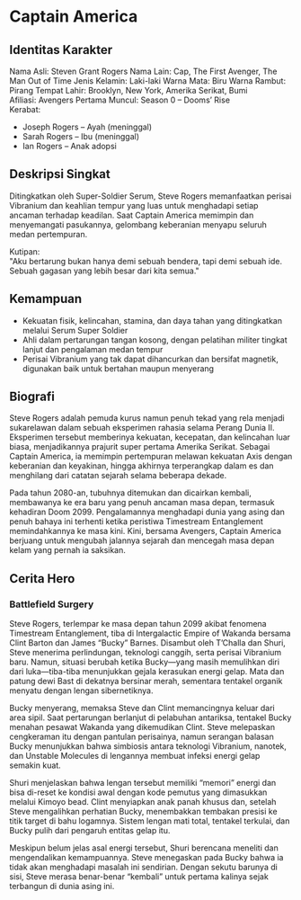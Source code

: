 # Captain America

## Identitas Karakter

Nama Asli: Steven Grant Rogers
Nama Lain: Cap, The First Avenger, The Man Out of Time
Jenis Kelamin: Laki-laki
Warna Mata: Biru
Warna Rambut: Pirang
Tempat Lahir: Brooklyn, New York, Amerika Serikat, Bumi  
Afiliasi: Avengers
Pertama Muncul: Season 0 – Dooms’ Rise  
Kerabat:  
- Joseph Rogers – Ayah (meninggal)
- Sarah Rogers – Ibu (meninggal)
- Ian Rogers – Anak adopsi

## Deskripsi Singkat

Ditingkatkan oleh Super-Soldier Serum, Steve Rogers memanfaatkan perisai Vibranium dan keahlian tempur yang luas untuk menghadapi setiap ancaman terhadap keadilan. Saat Captain America memimpin dan menyemangati pasukannya, gelombang keberanian menyapu seluruh medan pertempuran.

Kutipan:  
"Aku bertarung bukan hanya demi sebuah bendera, tapi demi sebuah ide. Sebuah gagasan yang lebih besar dari kita semua."

## Kemampuan

- Kekuatan fisik, kelincahan, stamina, dan daya tahan yang ditingkatkan melalui Serum Super Soldier
- Ahli dalam pertarungan tangan kosong, dengan pelatihan militer tingkat lanjut dan pengalaman medan tempur
- Perisai Vibranium yang tak dapat dihancurkan dan bersifat magnetik, digunakan baik untuk bertahan maupun menyerang

## Biografi

Steve Rogers adalah pemuda kurus namun penuh tekad yang rela menjadi sukarelawan dalam sebuah eksperimen rahasia selama Perang Dunia II. Eksperimen tersebut memberinya kekuatan, kecepatan, dan kelincahan luar biasa, menjadikannya prajurit super pertama Amerika Serikat. Sebagai Captain America, ia memimpin pertempuran melawan kekuatan Axis dengan keberanian dan keyakinan, hingga akhirnya terperangkap dalam es dan menghilang dari catatan sejarah selama beberapa dekade.

Pada tahun 2080-an, tubuhnya ditemukan dan dicairkan kembali, membawanya ke era baru yang penuh ancaman masa depan, termasuk kehadiran Doom 2099. Pengalamannya menghadapi dunia yang asing dan penuh bahaya ini terhenti ketika peristiwa Timestream Entanglement memindahkannya ke masa kini. Kini, bersama Avengers, Captain America berjuang untuk mengubah jalannya sejarah dan mencegah masa depan kelam yang pernah ia saksikan.

## Cerita Hero

### Battlefield Surgery
Steve Rogers, terlempar ke masa depan tahun 2099 akibat fenomena Timestream Entanglement, tiba di Intergalactic Empire of Wakanda bersama Clint Barton dan James “Bucky” Barnes. Disambut oleh T’Challa dan Shuri, Steve menerima perlindungan, teknologi canggih, serta perisai Vibranium baru. Namun, situasi berubah ketika Bucky—yang masih memulihkan diri dari luka—tiba-tiba menunjukkan gejala kerasukan energi gelap. Mata dan patung dewi Bast di dekatnya bersinar merah, sementara tentakel organik menyatu dengan lengan sibernetiknya.

Bucky menyerang, memaksa Steve dan Clint memancingnya keluar dari area sipil. Saat pertarungan berlanjut di pelabuhan antariksa, tentakel Bucky menahan pesawat Wakanda yang dikemudikan Clint. Steve melepaskan cengkeraman itu dengan pantulan perisainya, namun serangan balasan Bucky menunjukkan bahwa simbiosis antara teknologi Vibranium, nanotek, dan Unstable Molecules di lengannya membuat infeksi energi gelap semakin kuat.

Shuri menjelaskan bahwa lengan tersebut memiliki “memori” energi dan bisa di-reset ke kondisi awal dengan kode pemutus yang dimasukkan melalui Kimoyo bead. Clint menyiapkan anak panah khusus dan, setelah Steve mengalihkan perhatian Bucky, menembakkan tembakan presisi ke titik target di bahu logamnya. Sistem lengan mati total, tentakel terkulai, dan Bucky pulih dari pengaruh entitas gelap itu.

Meskipun belum jelas asal energi tersebut, Shuri berencana meneliti dan mengendalikan kemampuannya. Steve menegaskan pada Bucky bahwa ia tidak akan menghadapi masalah ini sendirian. Dengan sekutu barunya di sisi, Steve merasa benar-benar “kembali” untuk pertama kalinya sejak terbangun di dunia asing ini.

